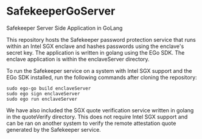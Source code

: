 # SafekeeperGoServer

Safekeeper Server Side Application in GoLang

This repository hosts the Safekeeper password protection service that runs within an Intel SGX enclave and hashes passwords using the enclave's secret key. The application is written in golang using the EGo SDK. The enclave application is within the enclaveServer directory.

To run the Safekeeper service on a system with Intel SGX support and the EGo SDK installed, run the following commands after cloning the repository:

    sudo ego-go build enclaveServer
    sudo ego sign enclaveServer
    sudo ego run enclaveServer

We have also included the SGX quote verification service written in golang in the quoteVerify directory. This does not require Intel SGX support and can be ran on another system to verify the remote attestation quote generated by the Safekeeper service.                                                                                                         
